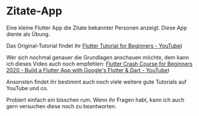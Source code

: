 # Zitate-App

Eine kleine Flutter App die Zitate bekannter Personen anzeigt. Diese App diente als Übung. 

Das Original-Tutorial findet ihr [Flutter Tutorial for Beginners - YouTube](https://www.youtube.com/playlist?list=PL4cUxeGkcC9jLYyp2Aoh6hcWuxFDX6PBJ))

Wer sich nochmal genauer die Grundlagen anschauen möchte, dem kann ich dieses Video auch noch empfehlen: [Flutter Crash Course for Beginners 2020 - Build a Flutter App with Google&#39;s Flutter &amp; Dart - YouTube](https://www.youtube.com/watch?v=x0uinJvhNxI))

Ansonsten findet ihr bestimmt auch noch viele weitere gute Tutorials auf YouTube und co. 

Probiert einfach ein bisschen rum. Wenn ihr Fragen habt, kann ich auch gern versuchen diese noch zu beantworten. 
